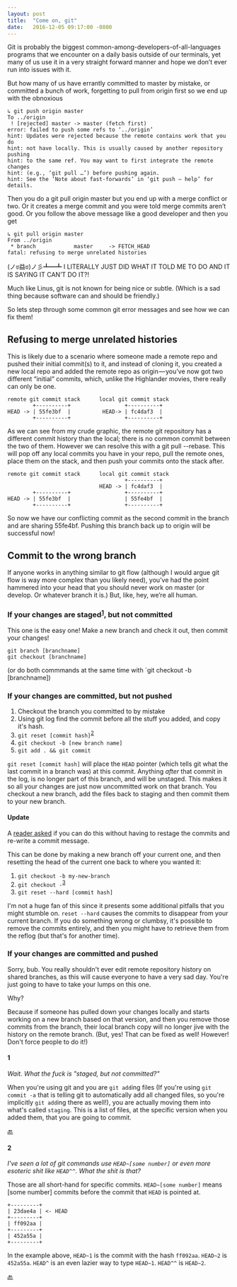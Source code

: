 ```yaml
---
layout: post
title:  "Come on, git"
date:   2016-12-05 09:17:00 -0800
---
```

Git is probably the biggest common-among-developers-of-all-languages programs that we encounter on a daily basis outside of our terminals, yet many of us use it in a very straight forward manner and hope we don’t ever run into issues with it.

But how many of us have errantly committed to master by mistake, or committed a bunch of work, forgetting to pull from origin first so we end up with the obnoxious

```
↳ git push origin master
To ../origin
 ! [rejected] master -> master (fetch first)
error: failed to push some refs to ‘../origin’
hint: Updates were rejected because the remote contains work that you do
hint: not have locally. This is usually caused by another repository pushing
hint: to the same ref. You may want to first integrate the remote changes
hint: (e.g., ‘git pull …’) before pushing again.
hint: See the ‘Note about fast-forwards’ in ‘git push — help’ for details.
```

Then you do a git pull origin master but you end up with a merge conflict or two. Or it creates a merge commit and you were told merge commits aren’t good. Or you follow the above message like a good developer and then you get

```
↳ git pull origin master
From ../origin
 * branch            master     -> FETCH_HEAD
fatal: refusing to merge unrelated histories
```


(ノಠ益ಠ)ノ彡┻━┻ I LITERALLY JUST DID WHAT IT TOLD ME TO DO AND IT IS SAYING IT CAN’T DO IT?!

Much like Linus, git is not known for being nice or subtle. (Which is a sad thing because software can and should be friendly.)

So lets step through some common git error messages and see how we can fix them!

## Refusing to merge unrelated histories

This is likely due to a scenario where someone made a remote repo and pushed their initial commit(s) to it, and instead of cloning it, you created a new local repo and added the remote repo as origin — you’ve now got two different “initial” commits, which, unlike the Highlander movies, there really can only be one.

```
remote git commit stack      local git commit stack
        +----------+                 +----------+
HEAD -> | 55fe3bf  |          HEAD-> | fc4daf3  |
        +----------+                 +----------+
```

As we can see from my crude graphic, the remote git repository has a different commit history than the local; there is no common commit between the two of them.
However we can resolve this with a git pull --rebase. This will pop off any local commits you have in your repo, pull the remote ones, place them on the stack, and then push your commits onto the stack after.

```
remote git commit stack      local git commit stack
                                     +----------+
                             HEAD -> | fc4daf3  |
        +----------+                 +----------+
HEAD -> | 55fe3bf  |                 | 55fe4bf  |
        +----------+                 +----------+
```

So now we have our conflicting commit as the second commit in the branch and are sharing 55fe4bf. Pushing this branch back up to origin will be successful now!

## Commit to the wrong branch

If anyone works in anything similar to git flow (although I would argue git flow is way more complex than you likely need), you’ve had the point hammered into your head that you should never work on master (or develop. Or whatever branch it is.) But, like, hey, we’re all human.

### If your changes are staged<sup>[1](#1)</sup>, but not committed<span id="1-source"></span>
This one is the easy one! Make a new branch and check it out, then commit your changes!

```
git branch [branchname]
git checkout [branchname]
```

(or do both commmands at the same time with `git checkout -b [branchname])

### If your changes are committed, but not pushed<span id="2-source"></span>
1. Checkout the branch you committed to by mistake
2. Using git log find the commit before all the stuff you added, and copy it's hash.
3. `git reset [commit hash]`<sup>[2](#hash-and-head^)</sup>
4. `git checkout -b [new branch name]`
5. `git add . && git commit`
 
`git reset [commit hash]` will place the `HEAD` pointer (which tells git what the last commit in a branch was) at this commit.  Anything _after_ that commit in the log, is no longer part of this branch, and will be unstaged. This makes it so all your changes are just now uncommitted work on that branch.  You checkout a new branch, add the files back to staging and then commit them to your new branch.

#### Update
A [reader asked](https://github.com/toddself/git-undo.com/issues/2) if you can do this without having to restage the commits and re-write a commit message.  

This can be done by making a new branch off your current one, and then resetting the head of the current one back to where you wanted it:

1. `git checkout -b my-new-branch`
1. `git checkout -`<span id="3-source"><sup>[3](#dash-what)</sup></span>
1. `git reset --hard [commit hash]`

I'm not a huge fan of this since it presents some additional pitfalls that you might stumble on.  `reset --hard` causes the commits to disappear from your current branch.  If you do something wrong or clumbsy, it's possible to remove the commits entirely, and then you might have to retrieve them from the reflog (but that's for another time).

### If your changes are committed and pushed
Sorry, bub. You really shouldn't ever edit remote repository history on shared branches, as this will cause everyone to have a very sad day. You're just going to have to take your lumps on this one. 

Why?

Because if someone has pulled down your changes locally and starts working on a new branch based on that version, and then you remove those commits from the branch, their local branch copy will no longer jive with the history on the remote branch. (But, yes! That can be fixed as well! However! Don't force people to do it!)

#### 1
_Wait.  What the fuck is "staged, but not committed?"_

When you're using git and you are `git add`ing files (If you're using `git commit -a` that is telling git to automatically add all changed files, so you're implicitly `git add`ing there as well!), you are actually moving them into what's called `staging`.  This is a list of files, at the specific version when you added them, that you are going to commit.

[🔙](#1-source)

#### 2
_I've seen a lot of git commands use `HEAD~[some number]` or even more esoteric shit like `HEAD^^`. What the shit is that?_

Those are all short-hand for specific commits.  `HEAD~[some number]` means [some number] commits before the commit that `HEAD` is pointed at.

```
+---------+
| 23dae4a | <- HEAD
+---------+
| ff092aa |
+---------+
| 452a55a |
+---------+
```

In the example above, `HEAD~1` is the commit with the hash `ff092aa`.  `HEAD~2` is `452a55a`.  `HEAD^` is an even lazier way to type `HEAD~1`.  `HEAD^^` is `HEAD~2`.

[🔙](#2-source)
